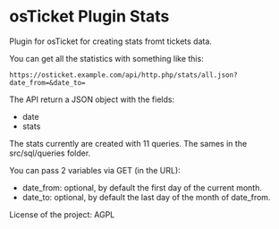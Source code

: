 osTicket Plugin Stats
=====================

Plugin for osTicket for creating stats fromt tickets data.

You can get all the statistics with something like this:

    https://osticket.example.com/api/http.php/stats/all.json?date_from=&date_to=

The API return a JSON object with the fields:

- date
- stats

The stats currently are created with 11 queries. The sames in the src/sql/queries folder.

You can pass 2 variables via GET (in the URL):

- date_from: optional, by default the first day of the current month.
- date_to: optional, by default the last day of the month of date_from.

License of the project: AGPL
